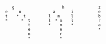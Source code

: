 
         g                     h               z
      e     o              a       i           e
      t    *  t          l   m     l           b
      *      *  t        l  * m    l           r
                t        *    m    *           a
                e             e                *
                n             r
                *             *